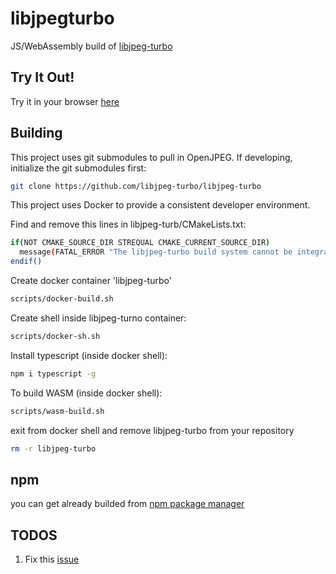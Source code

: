 
# libjpegturbo

JS/WebAssembly build of [libjpeg-turbo](https://github.com/libjpeg-turbo/libjpeg-turbo)


## Try It Out!

Try it in your browser [here](https://chafey.github.io/openjpegjs/test/browser/index.html)

## Building

This project uses git submodules to pull in OpenJPEG.  If developing, initialize the git submodules first:

```bash
git clone https://github.com/libjpeg-turbo/libjpeg-turbo
```

This project uses Docker to provide a consistent developer environment.

Find and remove this lines in libjpeg-turb/CMakeLists.txt:
```bash
if(NOT CMAKE_SOURCE_DIR STREQUAL CMAKE_CURRENT_SOURCE_DIR)
  message(FATAL_ERROR "The libjpeg-turbo build system cannot be integrated into another build system using add_subdirectory().  Use ExternalProject_Add() instead.")
endif()

```

Create docker container 'libjpeg-turbo'

```bash
scripts/docker-build.sh
```

Create shell inside libjpeg-turno container:

```bash
scripts/docker-sh.sh
```

Install typescript (inside docker shell):
```bash
npm i typescript -g
```

To build WASM (inside docker shell):
```bash
scripts/wasm-build.sh
```

exit from docker shell and remove libjpeg-turbo from your repository
```bash
rm -r libjpeg-turbo
```

## npm
you can get already builded from <a href="https://www.npmjs.com/package/@abasb75/turbojpeg-codec">npm package manager</a>

## TODOS

1) Fix this <a href="https://github.com/libjpeg-turbo/libjpeg-turbo/issues/797">issue</a>